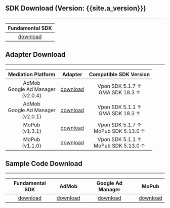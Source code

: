 ## SDK Download (Version: {{site.a_version}})
---

| Fundamental SDK |
|:---------------:|
|[download][1]    |


## Adapter Download
---

| Mediation Platform | Adapter | Compatible SDK Version|
|:------------------:|:-------:|:---:|
| AdMob <br> Google Ad Manager <br> (v2.0.4) | [download][2] | Vpon SDK 5.1.7 ↑ <br> GMA SDK 18.3 ↑ | 
| AdMob <br> Google Ad Manager <br> (v2.0.1) | [download][2] | Vpon SDK 5.1.1 ↑ <br> GMA SDK 18.3 ↑ | 
| MoPub <br> (v1.3.1)| [download][3] | Vpon SDK 5.1.7 ↑ <br> MoPub SDK 5.13.0 ↑ |
| MoPub <br> (v1.1.0)| [download][4] | Vpon SDK 5.1.1 ↑ <br> MoPub SDK 5.13.0 ↑ |



## Sample Code Download
---

| Fundamental SDK    | AdMob         | Google Ad Manager | MoPub        |
|:------------------:|:-------------:|:-----------------:|:------------:|
| [download][6]      | [download][7] | [download][7]     | [download][8]| 



[1]: https://m.vpon.com/sdk/android/maven/com/vpon/vpadnSDK/5.3.2/vpadnSDK-5.3.2.aar
[2]: https://github.com/vpon-sdk/Vpon-android-examples/tree/master/admob-adapter
[3]: https://github.com/vpon-sdk/Vpon-android-examples/tree/master/adapter/MoPub%20Adapter/v1.3.0
[4]: https://github.com/vpon-sdk/Vpon-android-examples/tree/master/adapter/MoPub%20Adapter/v1.1.0
[5]: https://github.com/vpon-sdk/Vpon-mobile-android-examples/tree/master/Adapter/SmaatoCustomEvents
[6]: https://github.com/vpon-sdk/Vpon-android-examples
[7]: https://github.com/vpon-sdk/Vpon-android-examples/tree/master/admobexample
[8]: https://github.com/vpon-sdk/Vpon-android-examples/tree/master/mopubexample
[9]: https://github.com/vpon-sdk/Vpon-mobile-android-examples/tree/master/Mediation/SmaatoExample
